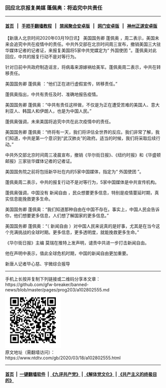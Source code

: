 ### 回应北京报复美媒 蓬佩奥：将追究中共责任
------------------------

#### [首页](https://github.com/gfw-breaker/banned-news/blob/master/README.md) &nbsp;&nbsp;|&nbsp;&nbsp; [手把手翻墙教程](https://github.com/gfw-breaker/guides/wiki) &nbsp;&nbsp;|&nbsp;&nbsp; [禁闻聚合安卓版](https://github.com/gfw-breaker/bn-android) &nbsp;&nbsp;|&nbsp;&nbsp; [网门安卓版](https://github.com/oGate2/oGate) &nbsp;&nbsp;|&nbsp;&nbsp; [神州正道安卓版](https://github.com/SzzdOgate/update) 



<div><div class="post_content" itemprop="articleBody">
 <p>
  【新唐人北京时间2020年03月19日讯】
  <ok href="https://www.ntdtv.com/gb/美国国务卿-蓬佩奥.htm">
   美国国务卿 蓬佩奥
  </ok>
  ，周二表示，美国未来会追究中共在疫情中的责任。中共外交部在北京时间周三宣布，撤销美国三大驻华媒体记者的记者证，来报复美国将5家中共党媒定为“
  <ok href="https://www.ntdtv.com/gb/外国使团.htm">
   外国使团
  </ok>
  ”。蓬佩奥对此回应，中共的报复行动不是对等行为。
 </p>
 <p>
  针对日前中共政府制造谣言，将病毒来源嫁祸给美军。蓬佩奥周二表示，中共在转移责任。
 </p>
 <p>
  <ok href="https://www.ntdtv.com/gb/美国国务卿-蓬佩奥.htm">
   美国国务卿 蓬佩奥
  </ok>
  ：“他们正在进行虚假宣传，转移责任。”
 </p>
 <p>
  蓬佩奥指出，中共有责任及时、准确地报告疫情。
 </p>
 <p>
  美国国务卿 蓬佩奥：“中共有责任这样做，不仅是为正在遭受苦难的美国人、意大利亚人、韩国人和伊朗人，也是为中国人民。”
 </p>
 <p>
  蓬佩奥强调，未来美国将追究中共在此次疫情中的责任。
 </p>
 <p>
  美国国务卿 蓬佩奥：“终将有一天，我们将评估全世界的反应。我们非常了解，我们知道，中共是第一个意识到“武汉肺炎”的政府。适当的时候，我们将采取后续行动。”
 </p>
 <p>
  中共外交部北京时间周三凌晨宣布，撤销《华尔街日报》、《纽约时报》和《华盛顿邮报》三家驻华媒体记者的记者证。
 </p>
 <p>
  美国国务院之前将包括新华社在内的5家中国媒体，指定为“
  <ok href="https://www.ntdtv.com/gb/外国使团.htm">
   外国使团
  </ok>
  ”。
 </p>
 <p>
  蓬佩奥周二表示，中共的报复行动不是对等行为，5家中国媒体是中共宣传机构。
 </p>
 <p>
  蓬佩奥强调，中国没有
  <ok href="https://www.ntdtv.com/gb/新闻自由.htm">
   新闻自由
  </ok>
  ，民众想要更多信息，特别是疫情蔓延时期，真实信息能挽救更多生命。
 </p>
 <p>
  美国国务卿 蓬佩奥：“我们知道那种自由在中国不存在。事实上，中国人民会告诉你，他们想要更多信息，人们想了解国家的更多信息。”
 </p>
 <p>
  美国国务卿 蓬佩奥：“（
  <ok href="https://www.ntdtv.com/gb/新闻自由.htm">
   新闻自由
  </ok>
  ）对中国人民来说真的是好事，尤其是在当今这个充满挑战的全球时期。更多信息，更多透明度，就能挽救更多生命。”
 </p>
 <p>
  《华尔街日报》主编 莫瑞在推特上发声明，谴责中共进一步打击新闻自由。
 </p>
 <p>
  他在声明中表示，值此全球危机时期，中国的新闻自由更加重要。
 </p>
 <p>
  新唐人记者毕心慈、宇微综合报导
 </p>
 <div class="single_ad">
 </div>
</div>
</div>
<hr/>
手机上长按并复制下列链接或二维码分享本文章：<br/>
https://github.com/gfw-breaker/banned-news/blob/master/pages/prog203/a102802555.md <br/>
<a href='https://github.com/gfw-breaker/banned-news/blob/master/pages/prog203/a102802555.md'><img src='https://github.com/gfw-breaker/banned-news/blob/master/pages/prog203/a102802555.md.png'/></a> <br/>
原文地址（需翻墙访问）：https://www.ntdtv.com/gb/2020/03/18/a102802555.html


------------------------
#### [首页](https://github.com/gfw-breaker/banned-news/blob/master/README.md) &nbsp;|&nbsp; [一键翻墙软件](https://github.com/gfw-breaker/nogfw/blob/master/README.md) &nbsp;| [《九评共产党》](https://github.com/gfw-breaker/9ping.md/blob/master/README.md#九评之一评共产党是什么) | [《解体党文化》](https://github.com/gfw-breaker/jtdwh.md/blob/master/README.md) | [《共产主义的终极目的》](https://github.com/gfw-breaker/gczydzjmd.md/blob/master/README.md)


<img src='http://gfw-breaker.win/banned-news/pages/prog203/a102802555.md' width='0px' height='0px'/>